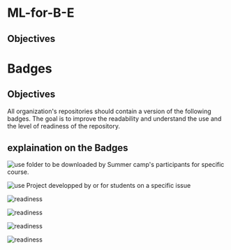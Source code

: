 # ML-for-B-E

## Objectives



# Badges

## Objectives

All organization's repositories should contain a version of the following badges. The goal is to improve the readability and understand the use and the level of readiness of the repository.

## explaination on the Badges

![use](https://img.shields.io/badge/use-Summer%20Camp-green) folder to be downloaded by Summer camp's participants for specific course.

![use](https://img.shields.io/badge/use-Project-green) Project developped by or for students on a specific issue

![readiness](https://img.shields.io/badge/readiness-initialization-red)

![readiness](https://img.shields.io/badge/readiness-in%20progress-red)

![readiness](https://img.shields.io/badge/readiness-downloadable-red)

![readiness](https://img.shields.io/badge/readiness-fully%20implemented-red)

